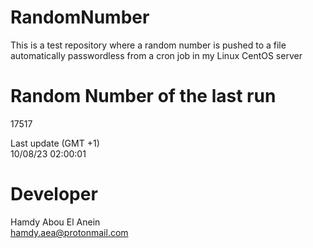 # RandomNumber    
This is a test repository where a random number is pushed to a file automatically passwordless from a cron job in my Linux CentOS server    
# Random Number of the last run   
17517
      
Last update (GMT +1)    
10/08/23 02:00:01
# Developer    
Hamdy Abou El Anein   
hamdy.aea@protonmail.com
